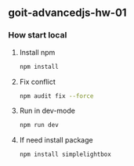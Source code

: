 ## goit-advancedjs-hw-01

### How start local

1. Install npm
   ```bash
   npm install
   ```

2. Fix conflict
   ```bash
   npm audit fix --force
   ```

3. Run in dev-mode
   ```bash
   npm run dev
   ```

4. If need install package
   ```bash
   npm install simplelightbox
   ```
